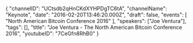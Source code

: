 {
    "channelID": "UCtsdb2qHnCKdXYHPDgTC6tA",
    "channelName": "Keynote",
    "date": "2016-02-20T13:46:20.000Z",
    "draft": false,
    "events": [
        "North American Bitcoin Conference 2016"
    ],
    "speakers": ["Joe Ventura"],
    "tags": [],
    "title": "Joe Ventura - The North American Bitcoin Conference 2016",
    "youtubeID": "7CeGfn8RhB0"
}
